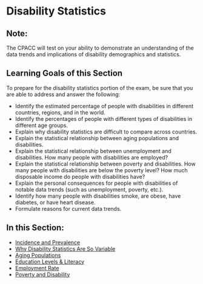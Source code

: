 # Disability Statistics

## Note:

The CPACC will test on your ability to demonstrate an understanding of the data trends and implications of disability demographics and statistics.

## Learning Goals of this Section

To prepare for the disability statistics portion of the exam, be sure that you are able to address and answer the following:

- Identify the estimated percentage of people with disabilities in different countries, regions, and in the world.
- Identify the percentages of people with different types of disabilities in different age groups.
- Explain why disability statistics are difficult to compare across countries.
- Explain the statistical relationship between aging populations and disabilities.
- Explain the statistical relationship between unemployment and disabilities. How many people with disabilities are employed?
- Explain the statistical relationship between poverty and disabilities. How many people with disabilities are below the poverty level? How much disposable income do people with disabilities have?
- Explain the personal consequences for people with disabilities of notable data trends (such as unemployment, poverty, etc.).
- Identify how many people with disabilities smoke, are obese, have diabetes, or have heart disease.
- Formulate reasons for current data trends.

## In this Section:

- [Incidence and Prevalence](incidence-and-prevalence.md)
- [Why Disability Statistics Are So Variable](why-disability-statistics-are-so-variable.md)
- [Aging Populations](aging-populations.md)
- [Education Levels & Literacy](education-levels-and-literacy.md)
- [Employment Rate](employment-rate.md)
- [Poverty and Disability](poverty-and-disability.md)
